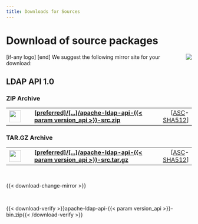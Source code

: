 ```yaml
---
title: Downloads for Sources
---
```


# Download of source packages

<p>
    [if-any logo]
    <a href="[link]"><img align="right" src="[logo]" border="0" /></a>
    [end]
    We suggest the following mirror site for your download:
</p>

## LDAP API 1.0

### ZIP Archive

<p>
    <div class="download">
        <table width="100%" class="noBorder">
            <tr>
                <td>
                    <a href="[preferred]/directory/api/dist/{{< param version_api >}}/apache-ldap-api-{{< param version_api >}}-src.zip">
                        <img src="/images/download.png" width="32" height="32" border="0"/>
                    </a>
                </td>
                <td>&nbsp;</td>
                <td>
                    <a href="[preferred]/directory/api/dist/{{< param version_api >}}/apache-ldap-api-{{< param version_api >}}-src.zip">
                        <strong>
                            [preferred]/&#91;...&#93;/apache-ldap-api-{{< param version_api >}}-src.zip
                        </strong>
                    </a>
                </td>
                <td align="right">
                    [<a href="https://downloads.apache.org/directory/api/dist/{{< param version_api >}}/apache-ldap-api-{{< param version_api >}}-src.zip.asc">ASC</a>-<a href="https://downloads.apache.org/directory/api/dist/{{< param version_api >}}/apache-ldap-api-{{< param version_api >}}-src.zip.sha512">SHA512</a>]
                </td>
            </tr>
        </table>
    </div>
</p>

### TAR.GZ Archive

<p>
    <div class="download">
        <table width="100%" class="noBorder">
            <tr>
                <td>
                    <a href="[preferred]/directory/api/dist/{{< param version_api >}}/apache-ldap-api-{{< param version_api >}}-src.tar.gz">
                        <img src="/images/download.png" width="32" height="32" border="0"/>
                    </a>
                </td>
                <td>&nbsp;</td>
                <td>
                    <a href="[preferred]/directory/api/dist/{{< param version_api >}}/apache-ldap-api-{{< param version_api >}}-src.tar.gz">
                        <strong>
                            [preferred]/&#91;...&#93;/apache-ldap-api-{{< param version_api >}}-src.tar.gz
                        </strong>
                    </a>
                </td>
                <td align="right">
                    [<a href="https://downloads.apache.org/directory/api/dist/{{< param version_api >}}/apache-ldap-api-{{< param version_api >}}-src.tar.gz.asc">ASC</a>-<a href="https://downloads.apache.org/directory/api/dist/{{< param version_api >}}/apache-ldap-api-{{< param version_api >}}-src.tar.gz.sha512">SHA512</a>]
                </td>
            </tr>
        </table>
    </div>
</p>

<p>&nbsp;</p>

{{< download-change-mirror >}}

<p>&nbsp;</p>

{{< download-verify >}}apache-ldap-api-{{< param version_api >}}-bin.zip{{< /download-verify >}}
